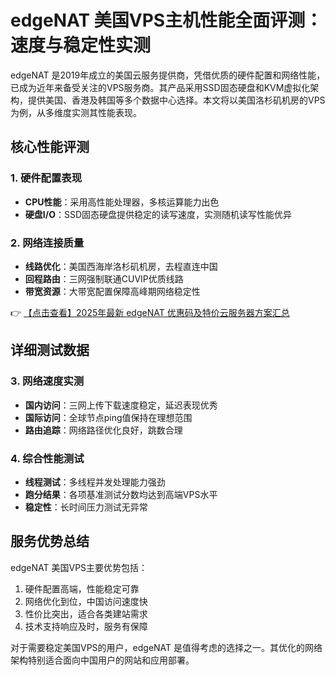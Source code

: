 # edgeNAT 美国VPS主机性能全面评测：速度与稳定性实测

edgeNAT 是2019年成立的美国云服务提供商，凭借优质的硬件配置和网络性能，已成为近年来备受关注的VPS服务商。其产品采用SSD固态硬盘和KVM虚拟化架构，提供美国、香港及韩国等多个数据中心选择。本文将以美国洛杉矶机房的VPS为例，从多维度实测其性能表现。

## 核心性能评测

### 1. 硬件配置表现
- **CPU性能**：采用高性能处理器，多核运算能力出色
- **硬盘I/O**：SSD固态硬盘提供稳定的读写速度，实测随机读写性能优异

### 2. 网络连接质量
- **线路优化**：美国西海岸洛杉矶机房，去程直连中国
- **回程路由**：三网强制联通CUVIP优质线路
- **带宽资源**：大带宽配置保障高峰期网络稳定性

👉 [【点击查看】2025年最新 edgeNAT 优惠码及特价云服务器方案汇总](https://bit.ly/edgenat)

## 详细测试数据

### 3. 网络速度实测
- **国内访问**：三网上传下载速度稳定，延迟表现优秀
- **国际访问**：全球节点ping值保持在理想范围
- **路由追踪**：网络路径优化良好，跳数合理

### 4. 综合性能测试
- **线程测试**：多线程并发处理能力强劲
- **跑分结果**：各项基准测试分数均达到高端VPS水平
- **稳定性**：长时间压力测试无异常

## 服务优势总结

edgeNAT 美国VPS主要优势包括：
1. 硬件配置高端，性能稳定可靠
2. 网络优化到位，中国访问速度快
3. 性价比突出，适合各类建站需求
4. 技术支持响应及时，服务有保障

对于需要稳定美国VPS的用户，edgeNAT 是值得考虑的选择之一。其优化的网络架构特别适合面向中国用户的网站和应用部署。